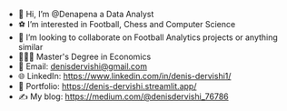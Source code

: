 - 👋 Hi, I’m @Denapena a Data Analyst
- ⚽ I’m interested in Football, Chess and Computer Science
- 💞️ I’m looking to collaborate on Football Analytics projects or anything similar
- 👨🏼‍🎓 Master's Degree in Economics
- 💌 Email: denisdervishi@gmail.com  
- 🌐 LinkedIn: https://www.linkedin.com/in/denis-dervishi1/  
- 🚀 Portfolio: https://denis-dervishi.streamlit.app/
- ✍️ My blog: https://medium.com/@denisdervishi_76786

<!---
Denapena/Denapena is a ✨ special ✨ repository because its `README.md` (this file) appears on your GitHub profile.
You can click the Preview link to take a look at your changes.
--->
